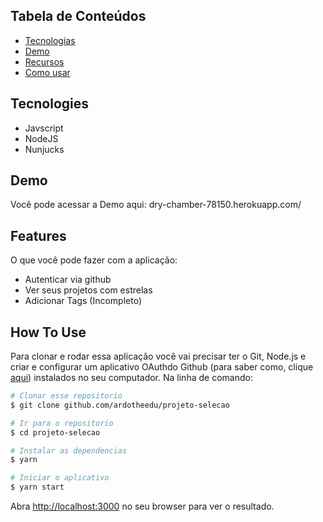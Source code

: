 ## Tabela de Conteúdos 
* [Tecnologias](#tecnologias)
* [Demo](#demo)
* [Recursos](#Recursos)
* [Como usar](#how-to-use)



## Tecnologies

* Javscript
* NodeJS
* Nunjucks


## Demo

Você pode acessar a Demo aqui: dry-chamber-78150.herokuapp.com/

## Features

O que você pode fazer com a aplicação:

* Autenticar via github
* Ver seus projetos com estrelas
* Adicionar Tags (Incompleto)

## How To Use

Para clonar e rodar essa aplicação você vai precisar ter o Git, Node.js e criar e configurar um aplicativo OAuthdo Github (para saber como, clique [aqui](https://docs.github.com/pt/developers/apps/building-oauth-apps/creating-an-oauth-app)) instalados no seu computador. Na linha de comando:
```bash
# Clonar esse repositorio
$ git clone github.com/ardotheedu/projeto-selecao

# Ir para o repositorio
$ cd projeto-selecao

# Instalar as dependencias
$ yarn

# Iniciar o aplicativo
$ yarn start
```
Abra [http://localhost:3000](http://localhost:3000) no seu browser para ver o resultado.


